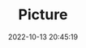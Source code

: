 ---
weight: 1
images:
- /images/edited/234.jpeg
title: Picture
date: 2022-10-13 20:45:19
tags: [luminarneo,work,ilce7m3,dog,animals]
---